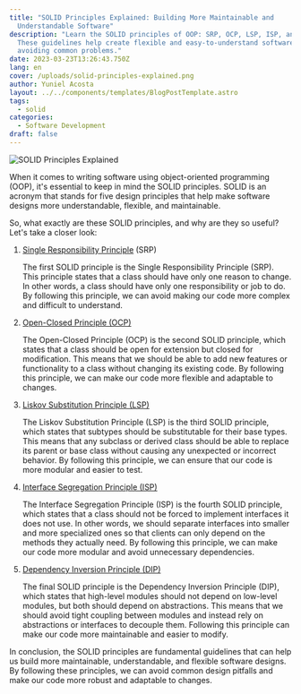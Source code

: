 ```yaml
---
title: "SOLID Principles Explained: Building More Maintainable and
  Understandable Software"
description: "Learn the SOLID principles of OOP: SRP, OCP, LSP, ISP, and DIP.
  These guidelines help create flexible and easy-to-understand software designs,
  avoiding common problems."
date: 2023-03-23T13:26:43.750Z
lang: en
cover: /uploads/solid-principles-explained.png
author: Yuniel Acosta
layout: ../../components/templates/BlogPostTemplate.astro
tags:
  - solid
categories:
  - Software Development
draft: false
---
```

![SOLID Principles Explained](/uploads/solid-principles-explained.png "SOLID Principles Explained")

When it comes to writing software using object-oriented programming (OOP), it's essential to keep in mind the SOLID principles. SOLID is an acronym that stands for five design principles that help make software designs more understandable, flexible, and maintainable.

So, what exactly are these SOLID principles, and why are they so useful? Let's take a closer look:

1. [Single Responsibility Principle](https://www.yunielacosta.com/blog/s-the-single-responsibility-principle) (SRP)

   The first SOLID principle is the Single Responsibility Principle (SRP). This principle states that a class should have only one reason to change. In other words, a class should have only one responsibility or job to do. By following this principle, we can avoid making our code more complex and difficult to understand.
2. [Open-Closed Principle (OCP)](https://www.yunielacosta.com/blog/o-the-open-closed-principle-extending-behaviors-without-modifying-code/)

   The Open-Closed Principle (OCP) is the second SOLID principle, which states that a class should be open for extension but closed for modification. This means that we should be able to add new features or functionality to a class without changing its existing code. By following this principle, we can make our code more flexible and adaptable to changes.
3. [Liskov Substitution Principle (LSP)](https://www.yunielacosta.com/blog/l-the-liskov-substitution-principle/)

   The Liskov Substitution Principle (LSP) is the third SOLID principle, which states that subtypes should be substitutable for their base types. This means that any subclass or derived class should be able to replace its parent or base class without causing any unexpected or incorrect behavior. By following this principle, we can ensure that our code is more modular and easier to test.
4. [Interface Segregation Principle (ISP)](https://www.yunielacosta.com/blog/i-the-interface-segregation-principle/)

   The Interface Segregation Principle (ISP) is the fourth SOLID principle, which states that a class should not be forced to implement interfaces it does not use. In other words, we should separate interfaces into smaller and more specialized ones so that clients can only depend on the methods they actually need. By following this principle, we can make our code more modular and avoid unnecessary dependencies.
5. [Dependency Inversion Principle (DIP)](https://www.yunielacosta.com/blog/d-the-dependency-inversion-principle/)

   The final SOLID principle is the Dependency Inversion Principle (DIP), which states that high-level modules should not depend on low-level modules, but both should depend on abstractions. This means that we should avoid tight coupling between modules and instead rely on abstractions or interfaces to decouple them. Following this principle can make our code more maintainable and easier to modify.

In conclusion, the SOLID principles are fundamental guidelines that can help us build more maintainable, understandable, and flexible software designs. By following these principles, we can avoid common design pitfalls and make our code more robust and adaptable to changes.
